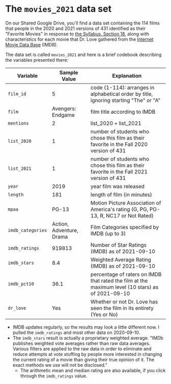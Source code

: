 # The `movies_2021` data set

On our Shared Google Drive, you'll find a data set containing the 114 films that people in the 2020 and 2021 versions of 431 identified as their "Favorite Movies" in response to [the Syllabus, Section 18](https://thomaselove.github.io/431-2021-syllabus/movies.html), along with characteristics for each movie that Dr. Love gathered from the [Internet Movie Data Base](https://www.imdb.com/) (IMDB).

The data set is called `movies_2021` and here is a brief codebook describing the variables presented there:

Variable | Sample Value | Explanation
-------- | ------------ | ------------------------------------------------------------------------
`film_id` | 5 | code (1-114): arranges in alphabetical order by title, ignoring starting "The" or "A"
`film` | Avengers: Endgame | film title according to IMDB
`mentions` | 2 | list_2020 + list_2021
`list_2020` | 1 | number of students who chose this film as their favorite in the Fall 2020 version of 431
`list_2021` | 1 | number of students who chose this film as their favorite in the Fall 2021 version of 431
`year` | 2019 | year film was released
`length` | 181 | length of film (in minutes)
`mpaa` | PG-13 | Motion Picture Association of America's rating (G, PG, PG-13, R, NC17 or Not Rated)
`imdb_categories` | Action, Adventure, Drama | Film Categories specified by IMDB (up to 3)
`imdb_ratings` | 919813 | Number of Star Ratings (IMDB) as of 2021-09-10
`imdb_stars` | 8.4 | Weighted Average Rating (IMDB) as of 2021-09-10
`imdb_pct10` | 36.1 | percentage of raters on IMDB that rated the film at the maximum level (10 stars) as of 2021-09-10
`dr_love` | Yes | Whether or not Dr. Love has seen the film in its entirety (Yes or No)

- IMDB updates regularly, so the results may look a little different now. I pulled the `imdb_ratings` and most other data on 2020-09-10. 
- The `imdb_stars` result is actually a proprietary weighted average. "IMDb publishes weighted vote averages rather than raw data averages. Various filters are applied to the raw data in order to eliminate and reduce attempts at vote stuffing by people more interested in changing the current rating of a movie than giving their true opinion of it. The exact methods we use will not be disclosed." 
    - The arithmetic mean and median rating are also available, if you click through the `imdb_ratings` value.
